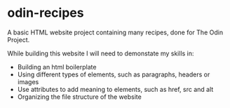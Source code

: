# odin-recipes

A basic HTML website project containing many recipes, done for The Odin Project.

While building this website I will need to demonstate my skills in:
- Building an html boilerplate
- Using different types of elements, such as paragraphs, headers or images
- Use attributes to add meaning to elements, such as href, src and alt
- Organizing the file structure of the website
